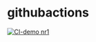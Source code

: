 # githubactions

[![CI-demo nr1](https://github.com/JakubLeganWro/githubactions/actions/workflows/blank.yml/badge.svg)](https://github.com/JakubLeganWro/githubactions/actions/workflows/blank.yml)
